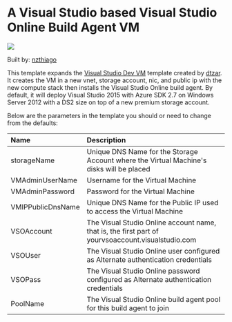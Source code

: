 # A Visual Studio based Visual Studio Online Build Agent VM

<a href="https://portal.azure.com/#create/Microsoft.Template/uri/https%3A%2F%2Fraw.githubusercontent.com%2Fnzthiago%2Fazure-quickstart-templates%2Fmaster%2Fvisual-studio-vsobuildagent-vm%2Fazuredeploy.json" target="_blank">
    <img src="http://azuredeploy.net/deploybutton.png"/>
</a>

Built by: [nzthiago](https://github.com/nzthiago)

This template expands the <a href="https://github.com/Azure/azure-quickstart-templates/tree/master/visual-studio-dev-vm">Visual Studio Dev VM</a> template created by [dtzar](https://github.com/dtzar).  It creates the VM in a new vnet, storage account, nic, and public ip with the new compute stack then installs the Visual Studio Online build agent.
By default, it will deploy Visual Studio 2015 with Azure SDK 2.7 on Windows Server 2012 with a DS2 size on top of a new premium storage account.

Below are the parameters in the template you should or need to change from the defaults: 

| Name   | Description    |
|:--- |:---|
| storageName | Unique DNS Name for the Storage Account where the Virtual Machine's disks will be placed |
| VMAdminUserName  | Username for the Virtual Machine  |
| VMAdminPassword  | Password for the Virtual Machine  |
| VMIPPublicDnsName  | Unique DNS Name for the Public IP used to access the Virtual Machine |
| VSOAccount  | The Visual Studio Online account name, that is, the first part of yourvsoaccount.visualstudio.com |
| VSOUser  | The Visual Studio Online user configured as Alternate authentication credentials |
| VSOPass  | The Visual Studio Online password configured as Alternate authentication credentials |
| PoolName  | The Visual Studio Online build agent pool for this build agent to join |
